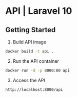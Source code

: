 # **API | Laravel 10**

## Getting Started
1. Build API image
```sh
docker build -t api .
```

2. Run the API container
```sh
docker run -d -p 8000:80 api
```

3. Access the API
```sh
http://localhost:8000/api
```
